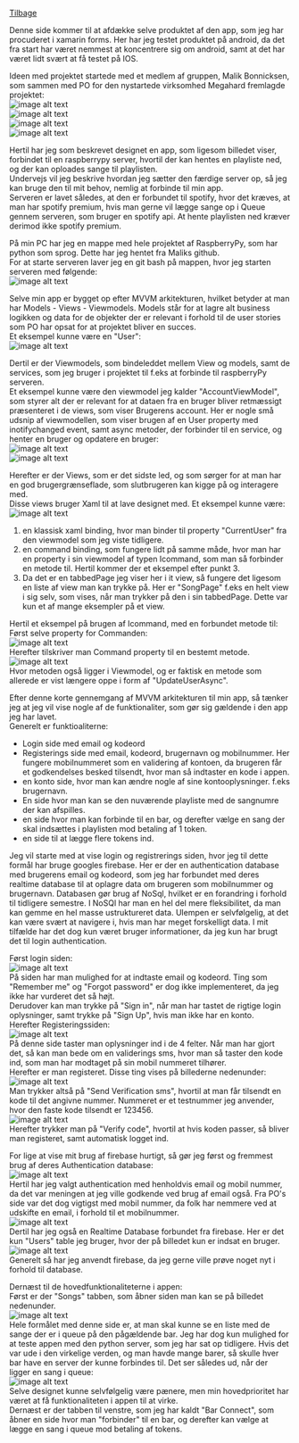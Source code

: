 [Tilbage](https://rasmustangaa.github.io/4.semester-projekt/Xamarin/)  

Denne side kommer til at afdække selve produktet af den app, som jeg har procuderet i xamarin forms. Her har jeg testet produktet på android, da det fra start har været nemmest at koncentrere sig om android, samt at det har været lidt svært at få testet på IOS.  

Ideen med projektet startede med et medlem af gruppen, Malik Bonnicksen, som sammen med PO for den nystartede virksomhed Megahard fremlagde projektet:  
![image alt text](Udklip50.PNG)  
![image alt text](Udklip51.PNG)  
![image alt text](Udklip52.PNG)  
![image alt text](Udklip53.PNG)  

Hertil har jeg som beskrevet designet en app, som ligesom billedet viser, forbindet til en raspberrypy server, hvortil der kan hentes en playliste ned, og der kan oploades sange til playlisten.  
Undervejs vil jeg beskrive hvordan jeg sætter den færdige server op, så jeg kan bruge den til mit behov, nemlig at forbinde til min app.  
Serveren er lavet således, at den er forbundet til spotify, hvor det kræves, at man har spotify premium, hvis man gerne vil lægge sange op i Queue gennem serveren, som bruger en spotify api. At hente playlisten ned kræver derimod ikke spotify premium.  

På min PC har jeg en mappe med hele projektet af RaspberryPy, som har python som sprog. Dette har jeg hentet fra Maliks github.  
For at starte serveren laver jeg en git bash på mappen, hvor jeg starten serveren med følgende:  
![image alt text](Udklip54.PNG)  

Selve min app er bygget op efter MVVM arkitekturen, hvilket betyder at man har Models - Views - Viewmodels. 
Models står for at lagre alt business logikken og data for de objekter der er relevant i forhold til de user stories som PO har opsat for at projektet bliver en succes.  
Et eksempel kunne være en "User":  
![image alt text](Udklip55.PNG)  

Dertil er der Viewmodels, som bindeleddet mellem View og models, samt de services, som jeg bruger i projektet til f.eks at forbinde til raspberryPy serveren.  
Et eksempel kunne være den viewmodel jeg kalder "AccountViewModel", som styrer alt der er relevant for at dataen fra en bruger bliver retmæssigt præsenteret i de views, som viser Brugerens account. Her er nogle små udsnip af viewmodellen, som viser brugen af en User property med inotifychanged event, samt async metoder, der forbinder til en service, og henter en bruger og opdatere en bruger:  
![image alt text](Udklip56.PNG)  
![image alt text](Udklip57.PNG)  

Herefter er der Views, som er det sidste led, og som sørger for at man har en god brugergrænseflade, som slutbrugeren kan kigge på og interagere med.  
Disse views bruger Xaml til at lave designet med. Et eksempel kunne være:  
![image alt text](Udklip58.PNG)  
1. en klassisk xaml binding, hvor man binder til property "CurrentUser" fra den viewmodel som jeg viste tidligere.  
2. en command binding, som fungere lidt på samme måde, hvor man har en property i sin viewmodel af typen Icommand, som man så forbinder en metode til. Hertil kommer der et eksempel efter punkt 3.  
3. Da det er en tabbedPage jeg viser her i it view, så fungere det ligesom en liste af view man kan trykke på. Her er "SongPage" f.eks en helt view i sig selv, som vises, når man trykker på den i sin tabbedPage. Dette var kun et af mange eksempler på et view.  

Hertil et eksempel på brugen af Icommand, med en forbundet metode til:  
Først selve property for Commanden:  
![image alt text](Udklip59.PNG)  
Herefter tilskriver man Command property til en bestemt metode.
![image alt text](Udklip60.PNG)  
Hvor metoden også ligger i Viewmodel, og er faktisk en metode som allerede er vist længere oppe i form af "UpdateUserAsync".  

Efter denne korte gennemgang af MVVM arkitekturen til min app, så tænker jeg at jeg vil vise nogle af de funktionaliter, som gør sig gældende i den app jeg har lavet.  
Generelt er funktioaliterne:  
- Login side med email og kodeord
- Registerings side med email, kodeord, brugernavn og mobilnummer. Her fungere mobilnummeret som en validering af kontoen, da brugeren får et godkendelses besked tilsendt, hvor man så indtaster en kode i appen.  
- en konto side, hvor man kan ændre nogle af sine kontooplysninger. f.eks brugernavn.  
- En side hvor man kan se den nuværende playliste med de sangnumre der kan afspilles.  
- en side hvor man kan forbinde til en bar, og derefter vælge en sang der skal indsættes i playlisten mod betaling af 1 token.  
- en side til at lægge flere tokens ind.  

Jeg vil starte med at vise login og registrerings siden, hvor jeg til dette formål har bruge googles firebase. Her er der en authentication database med brugerens email og kodeord, som jeg har forbundet med deres realtime database til at oplagre data om brugeren som mobilnummer og brugernavn. Databasen gør brug af NoSql, hvilket er en forandring i forhold til tidligere semestre. I NoSQl har man en hel del mere fleksibilitet, da man kan gemme en hel masse ustruktureret data. Ulempen er selvfølgelig, at det kan være svært at navigere i, hvis man har meget forskelligt data. I mit tilfælde har det dog kun været bruger informationer, da jeg kun har brugt det til login authentication.  

Først login siden:  
![image alt text](Udklip61.PNG)  
På siden har man mulighed for at indtaste email og kodeord.  Ting som "Remember me" og "Forgot password" er dog ikke implementeret, da jeg ikke har vurderet det så højt.  
Derudover kan man trykke på "Sign in", når man har tastet de rigtige login oplysninger, samt trykke på "Sign Up", hvis man ikke har en konto.  
Herefter Registeringssiden:  
![image alt text](Udklip62.PNG)  
På denne side taster man oplysninger ind i de 4 felter. Når man har gjort det, så kan man bede om en validerings sms, hvor man så taster den kode ind, som man har modtaget på sin mobil nummeret tilhører.  
Herefter er man registeret. Disse ting vises på billederne nedenunder:  
![image alt text](Udklip63.PNG)  
Man trykker altså på "Send Verification sms", hvortil at man får tilsendt en kode til det angivne nummer. Nummeret er et testnummer jeg anvender, hvor den faste kode tilsendt er 123456.  
![image alt text](Udklip64.PNG)  
Herefter trykker man på "Verify code", hvortil at hvis koden passer, så bliver man registeret, samt automatisk logget ind.  

For lige at vise mit brug af firebase hurtigt, så gør jeg først og fremmest brug af deres Authentication database:  
![image alt text](Udklip65.PNG)  
Hertil har jeg valgt authentication med henholdvis email og mobil nummer, da det var meningen at jeg ville godkende ved brug af email også. Fra PO's side var det dog vigtigst med mobil nummer, da folk har nemmere ved at udskifte en email, i forhold til et mobilnummer.  
![image alt text](Udklip66.PNG)  
Dertil har jeg også en Realtime Database forbundet fra firebase. Her er det kun "Users" table jeg bruger, hvor der på billedet kun er indsat en bruger.  
![image alt text](Udklip67.PNG)  
Generelt så har jeg anvendt firebase, da jeg gerne ville prøve noget nyt i forhold til database.  

Dernæst til de hovedfunktionaliteterne i appen:  
Først er der "Songs" tabben, som åbner siden man kan se på billedet nedenunder.  
![image alt text](Udklip68.PNG)  
Hele formålet med denne side er, at man skal kunne se en liste med de sange der er i queue på den pågældende bar. Jeg har dog kun mulighed for at teste appen med den python server, som jeg har sat op tidligere. Hvis det var ude i den virkelige verden, og man havde mange barer, så skulle hver bar have en server der kunne forbindes til. Det ser således ud, når der ligger en sang i queue:  
![image alt text](Udklip69.PNG)  
Selve designet kunne selvfølgelig være pænere, men min hovedprioritet har været at få funktionaliteten i appen til at virke.  
Dernæst er der tabben til venstre, som jeg har kaldt "Bar Connect", som åbner en side hvor man "forbinder" til en bar, og derefter kan vælge at lægge en sang i queue mod betaling af tokens.



